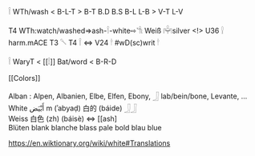 𓌉 WTh/wash < B-L-T > B-T B.D B.S B-L L-B > V-T L-V  

T4  WTh:watch/washed=>ash-𓌉-white⇨𓌌 Weiß 𓋠silver <!> U36 𓍛 harm.mACE T3 𓌈 T4 𓌉 ⇔ V24 𓎗 #wD(sc)writ 𓎗  

𓌉 WaryT < [[𓌃]] Bat/word < B-R-D  

[[Colors]]  

Alban : Alpen, Albanien, Elbe, Elfen, Ebony, 𓃀 lab/bein/bone, Levante, ...  
White أَبْيَض‎ m (ʾabyaḍ) 白的 (báide) 𓃀𓃀  
Weiss 白色 (zh) (báisè) ⇔ [[ash]  
Blüten blank blanche blass pale bold blau blue  

https://en.wiktionary.org/wiki/white#Translations  
